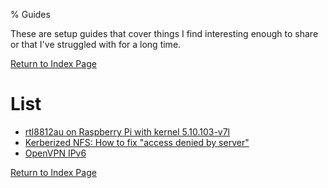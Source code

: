 % Guides

These are setup guides that cover things I find interesting enough to share
or that I've struggled with for a long time.

[Return to Index Page](/cgi-bin/index.lua)

# List
* [rtl8812au on Raspberry Pi with kernel 5.10.103-v7l](/cgi-bin/guide/wifi103.lua)
* [Kerberized NFS: How to fix "access denied by server"](/cgi-bin/guide/krbnfs.lua)
* [OpenVPN IPv6](/cgi-bin/guide/ovpnip6.lua)

[Return to Index Page](/cgi-bin/index.lua)
